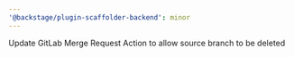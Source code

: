 ```yaml
---
'@backstage/plugin-scaffolder-backend': minor
---
```


Update GitLab Merge Request Action to allow source branch to be deleted

